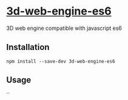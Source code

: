 # [3d-web-engine-es6](https://github.com/aexol/3d-web-engine-es6)
3D web engine compatible with javascript es6
## Installation
`npm install --save-dev 3d-web-engine-es6`
## Usage
``
